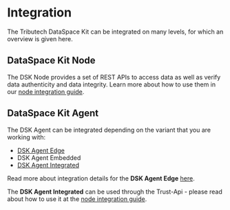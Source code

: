 # Integration

The Tributech DataSpace Kit can be integrated on many levels, for which an overview is given here.

## DataSpace Kit Node

The DSK Node provides a set of REST APIs to access data as well as verify data authenticity and data integrity. Learn more about how to use them in our [node integration guide](./node/overview.md).

## DataSpace Kit Agent

The DSK Agent can be integrated depending on the variant that you are working with:

- [DSK Agent Edge](./agent/edge/integration.md)
- DSK Agent Embedded
- [DSK Agent Integrated](./node/overview.md)

Read more about integration details for the **DSK Agent Edge** [here](./agent/edge/integration.md).

The **DSK Agent Integrated** can be used through the Trust-Api - please read about how to use it at the [node integration guide](./node/overview.md).
